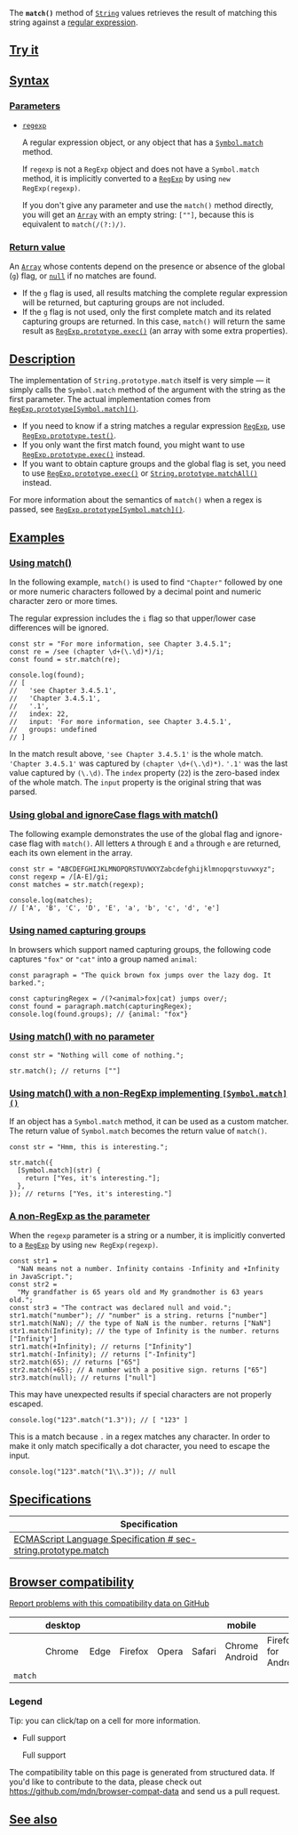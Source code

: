 The **`match()`** method of [`String`](https://developer.mozilla.org/en-US/docs/Web/JavaScript/Reference/Global_Objects/String) values retrieves the result of matching this string against a [regular expression](https://developer.mozilla.org/en-US/docs/Web/JavaScript/Guide/Regular_expressions).

## [Try it](#try_it)

## [Syntax](#syntax)

### [Parameters](#parameters)

* [`regexp`](#regexp)

  A regular expression object, or any object that has a [`Symbol.match`](https://developer.mozilla.org/en-US/docs/Web/JavaScript/Reference/Global_Objects/Symbol/match) method.

  If `regexp` is not a `RegExp` object and does not have a `Symbol.match` method, it is implicitly converted to a [`RegExp`](https://developer.mozilla.org/en-US/docs/Web/JavaScript/Reference/Global_Objects/RegExp) by using `new RegExp(regexp)`.

  If you don't give any parameter and use the `match()` method directly, you will get an [`Array`](https://developer.mozilla.org/en-US/docs/Web/JavaScript/Reference/Global_Objects/Array) with an empty string: `[""]`, because this is equivalent to `match(/(?:)/)`.

### [Return value](#return_value)

An [`Array`](https://developer.mozilla.org/en-US/docs/Web/JavaScript/Reference/Global_Objects/Array) whose contents depend on the presence or absence of the global (`g`) flag, or [`null`](https://developer.mozilla.org/en-US/docs/Web/JavaScript/Reference/Operators/null) if no matches are found.

* If the `g` flag is used, all results matching the complete regular expression will be returned, but capturing groups are not included.
* If the `g` flag is not used, only the first complete match and its related capturing groups are returned. In this case, `match()` will return the same result as [`RegExp.prototype.exec()`](https://developer.mozilla.org/en-US/docs/Web/JavaScript/Reference/Global_Objects/RegExp/exec) (an array with some extra properties).

## [Description](#description)

The implementation of `String.prototype.match` itself is very simple — it simply calls the `Symbol.match` method of the argument with the string as the first parameter. The actual implementation comes from [`RegExp.prototype[Symbol.match]()`](https://developer.mozilla.org/en-US/docs/Web/JavaScript/Reference/Global_Objects/RegExp/Symbol.match).

* If you need to know if a string matches a regular expression [`RegExp`](https://developer.mozilla.org/en-US/docs/Web/JavaScript/Reference/Global_Objects/RegExp), use [`RegExp.prototype.test()`](https://developer.mozilla.org/en-US/docs/Web/JavaScript/Reference/Global_Objects/RegExp/test).
* If you only want the first match found, you might want to use [`RegExp.prototype.exec()`](https://developer.mozilla.org/en-US/docs/Web/JavaScript/Reference/Global_Objects/RegExp/exec) instead.
* If you want to obtain capture groups and the global flag is set, you need to use [`RegExp.prototype.exec()`](https://developer.mozilla.org/en-US/docs/Web/JavaScript/Reference/Global_Objects/RegExp/exec) or [`String.prototype.matchAll()`](https://developer.mozilla.org/en-US/docs/Web/JavaScript/Reference/Global_Objects/String/matchAll) instead.

For more information about the semantics of `match()` when a regex is passed, see [`RegExp.prototype[Symbol.match]()`](https://developer.mozilla.org/en-US/docs/Web/JavaScript/Reference/Global_Objects/RegExp/Symbol.match).

## [Examples](#examples)

### [Using match()](#using_match)

In the following example, `match()` is used to find `"Chapter"` followed by one or more numeric characters followed by a decimal point and numeric character zero or more times.

The regular expression includes the `i` flag so that upper/lower case differences will be ignored.

```
const str = "For more information, see Chapter 3.4.5.1";
const re = /see (chapter \d+(\.\d)*)/i;
const found = str.match(re);

console.log(found);
// [
//   'see Chapter 3.4.5.1',
//   'Chapter 3.4.5.1',
//   '.1',
//   index: 22,
//   input: 'For more information, see Chapter 3.4.5.1',
//   groups: undefined
// ]
```

In the match result above, `'see Chapter 3.4.5.1'` is the whole match. `'Chapter 3.4.5.1'` was captured by `(chapter \d+(\.\d)*)`. `'.1'` was the last value captured by `(\.\d)`. The `index` property (`22`) is the zero-based index of the whole match. The `input` property is the original string that was parsed.

### [Using global and ignoreCase flags with match()](#using_global_and_ignorecase_flags_with_match)

The following example demonstrates the use of the global flag and ignore-case flag with `match()`. All letters `A` through `E` and `a` through `e` are returned, each its own element in the array.

```
const str = "ABCDEFGHIJKLMNOPQRSTUVWXYZabcdefghijklmnopqrstuvwxyz";
const regexp = /[A-E]/gi;
const matches = str.match(regexp);

console.log(matches);
// ['A', 'B', 'C', 'D', 'E', 'a', 'b', 'c', 'd', 'e']
```

### [Using named capturing groups](#using_named_capturing_groups)

In browsers which support named capturing groups, the following code captures `"fox"` or `"cat"` into a group named `animal`:

```
const paragraph = "The quick brown fox jumps over the lazy dog. It barked.";

const capturingRegex = /(?<animal>fox|cat) jumps over/;
const found = paragraph.match(capturingRegex);
console.log(found.groups); // {animal: "fox"}
```

### [Using match() with no parameter](#using_match_with_no_parameter)

```
const str = "Nothing will come of nothing.";

str.match(); // returns [""]
```

### [Using match() with a non-RegExp implementing `[Symbol.match]()`](#using_match_with_a_non-regexp_implementing_symbol.match)

If an object has a `Symbol.match` method, it can be used as a custom matcher. The return value of `Symbol.match` becomes the return value of `match()`.

```
const str = "Hmm, this is interesting.";

str.match({
  [Symbol.match](str) {
    return ["Yes, it's interesting."];
  },
}); // returns ["Yes, it's interesting."]
```

### [A non-RegExp as the parameter](#a_non-regexp_as_the_parameter)

When the `regexp` parameter is a string or a number, it is implicitly converted to a [`RegExp`](https://developer.mozilla.org/en-US/docs/Web/JavaScript/Reference/Global_Objects/RegExp) by using `new RegExp(regexp)`.

```
const str1 =
  "NaN means not a number. Infinity contains -Infinity and +Infinity in JavaScript.";
const str2 =
  "My grandfather is 65 years old and My grandmother is 63 years old.";
const str3 = "The contract was declared null and void.";
str1.match("number"); // "number" is a string. returns ["number"]
str1.match(NaN); // the type of NaN is the number. returns ["NaN"]
str1.match(Infinity); // the type of Infinity is the number. returns ["Infinity"]
str1.match(+Infinity); // returns ["Infinity"]
str1.match(-Infinity); // returns ["-Infinity"]
str2.match(65); // returns ["65"]
str2.match(+65); // A number with a positive sign. returns ["65"]
str3.match(null); // returns ["null"]
```

This may have unexpected results if special characters are not properly escaped.

```
console.log("123".match("1.3")); // [ "123" ]
```

This is a match because `.` in a regex matches any character. In order to make it only match specifically a dot character, you need to escape the input.

```
console.log("123".match("1\\.3")); // null
```

## [Specifications](#specifications)

| Specification                                                                                                                                                       |
| ------------------------------------------------------------------------------------------------------------------------------------------------------------------- |
| [ECMAScript Language Specification<!-- --> # <!-- -->sec-string.prototype.match](https://tc39.es/ecma262/multipage/text-processing.html#sec-string.prototype.match) |

## [Browser compatibility](#browser_compatibility)

[Report problems with this compatibility data on GitHub](https://github.com/mdn/browser-compat-data/issues/new?mdn-url=https%3A%2F%2Fdeveloper.mozilla.org%2Fen-US%2Fdocs%2FWeb%2FJavaScript%2FReference%2FGlobal_Objects%2FString%2Fmatch\&metadata=%3C%21--+Do+not+make+changes+below+this+line+--%3E%0A%3Cdetails%3E%0A%3Csummary%3EMDN+page+report+details%3C%2Fsummary%3E%0A%0A*+Query%3A+%60javascript.builtins.String.match%60%0A*+Report+started%3A+2024-08-01T10%3A56%3A33.683Z%0A%0A%3C%2Fdetails%3E\&title=javascript.builtins.String.match+-+%3CSUMMARIZE+THE+PROBLEM%3E\&template=data-problem.yml "Report an issue with this compatibility data")

|         | desktop |      |         |       |        | mobile         |                     |               |               |                  |                 | server |         |
| ------- | ------- | ---- | ------- | ----- | ------ | -------------- | ------------------- | ------------- | ------------- | ---------------- | --------------- | ------ | ------- |
|         | Chrome  | Edge | Firefox | Opera | Safari | Chrome Android | Firefox for Android | Opera Android | Safari on iOS | Samsung Internet | WebView Android | Deno   | Node.js |
| `match` |         |      |         |       |        |                |                     |               |               |                  |                 |        |         |

### Legend

Tip: you can click/tap on a cell for more information.

* Full support

  Full support

The compatibility table on this page is generated from structured data. If you'd like to contribute to the data, please check out <https://github.com/mdn/browser-compat-data> and send us a pull request.

## [See also](#see_also)

